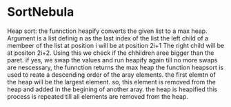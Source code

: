 # SortNebula
Heap sort:
the funnction heapify converts the given list to a max heap. Argument is a list
definig n as the last index of the list
the left child of a membeer of the list at position i will be at position 2i+1
The right child will be at positon 2i+2.
Using this we check if the chhildren aree bigger than the paret. if yes, we swap the values and run heapify again till no more swaps are nescessary,
the funnction returns the max heap
the function heapsort is used to reate a descending order of the aray elements.
the first elemtn of the heap will be the largest element. so, this element is removed from the heap and added in the begining of another aray. the heap is heapified
this process is repeated till all elements are removed from the heap.
